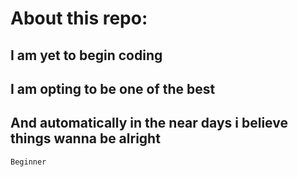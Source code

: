 # About this repo:
## I am yet to begin coding
## I am opting to be one of the best
## And automatically in the near days i believe things wanna be alright 
`Beginner`